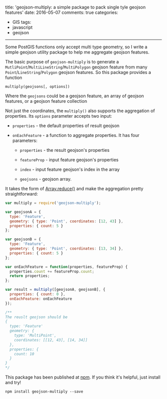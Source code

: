 title: 'geojson-multiply: a simple package to pack single tyle geojson features'
date: 2016-05-07
comments: true
categories:
- GIS
tags:
- javascript
- geojson
---

Some PostGIS functions only accept multi type geometry, so I write a simple geojson utility package to help me aggregate geojson features.

<!-- more -->

The basic purpose of `geojson-multiply` is to generate a `MutliPoint`/`MultiLineString`/`MultiPolygon` geojson feature from many `Point`/`LineString`/`Polygon` geojson features. So this package provides a function

```
multiply(geojsons[, options])
```

Where the `geojsons` could be a geojson feature, an array of geojson features, or a geojson feature collection

Not just the coordinates, the `multiply()` also supports the aggregation of properties. Its `options` parameter accepts two input:

* `properties` - the default properties of result geojson

* `onEachFeature` - a function to aggregate properties. It has four parameters:

  * `properties` - the result geojson's properties

  * `featureProp` - input feature geojson's properties

  * `index` - input feature geojson's index in the array

  * `geojsons` - geojson array.

It takes the form of [Array.reduce()](https://developer.mozilla.org/en-US/docs/Web/JavaScript/Reference/Global_Objects/Array/Reduce) and make the aggregation pretty straightforward:

```javascript
var multiply = require('geojson-multiply');

var geojsonA = {
  type: 'Feature',
  geometry: { type: 'Point', coordinates: [12, 43] },
  properties: { count: 5 }
};

var geojsonB = {
  type: 'Feature',
  geometry: { type: 'Point', coordinates: [13, 34] },
  properties: { count: 5 }
};

var onEachFeature = function(properties, featureProp) {
  properties.count += featureProp.count;
  return properties;
};

var result = multiply([geojsonA, geojsonB], {
  properties: { count: 0 },
  onEachFeature: onEachFeature
});

/**
The reuslt geojson should be
{
  type: 'Feature'
  geometry: {
    type: 'MultiPoint',
    coordinates: [[12, 43], [14, 34]]
  },
  properties: {
    count: 10
  }
}
*/
```

This package has been published at [npm](https://www.npmjs.com/package/geojson-multiply). If you think it's helpful, just install and try!

```
npm install geojson-multiply --save
```
